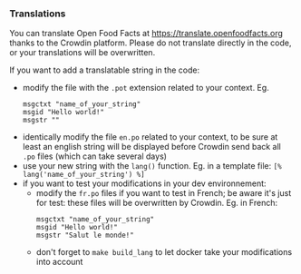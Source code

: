 ### Translations
You can translate Open Food Facts at https://translate.openfoodfacts.org thanks to the Crowdin platform. Please do not translate directly in the code, or your translations will be overwritten.

If you want to add a translatable string in the code:
* modify the file with the `.pot` extension related to your context. Eg.
  ```pot
  msgctxt "name_of_your_string"
  msgid "Hello world!"
  msgstr ""
  ```
* identically modify the file `en.po` related to your context, to be sure at least an english string will be displayed before Crowdin send back all `.po` files (which can take several days)
* use your new string with the `lang()` function. Eg. in a template file: `[% lang('name_of_your_string') %]`
* if you want to test your modifications in your dev environnement:
  * modify the `fr.po` files if you want to test in French; be aware it's just for test: these files will be overwritten by Crowdin. Eg. in French:
    ```pot
    msgctxt "name_of_your_string"
    msgid "Hello world!"
    msgstr "Salut le monde!"
    ```
  * don't forget to `make build_lang` to let docker take your modifications into account
